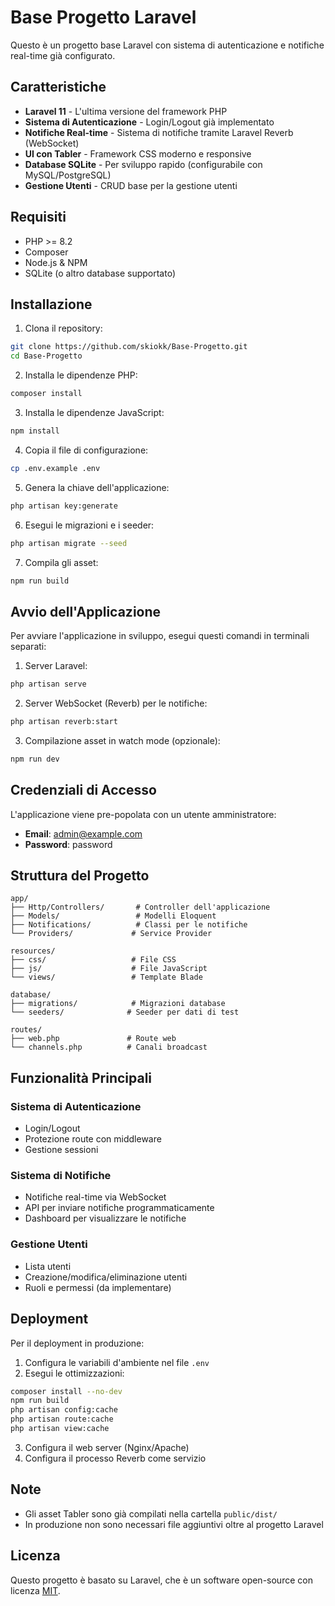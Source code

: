 # Base Progetto Laravel

Questo è un progetto base Laravel con sistema di autenticazione e notifiche real-time già configurato.

## Caratteristiche

- **Laravel 11** - L'ultima versione del framework PHP
- **Sistema di Autenticazione** - Login/Logout già implementato
- **Notifiche Real-time** - Sistema di notifiche tramite Laravel Reverb (WebSocket)
- **UI con Tabler** - Framework CSS moderno e responsive
- **Database SQLite** - Per sviluppo rapido (configurabile con MySQL/PostgreSQL)
- **Gestione Utenti** - CRUD base per la gestione utenti

## Requisiti

- PHP >= 8.2
- Composer
- Node.js & NPM
- SQLite (o altro database supportato)

## Installazione

1. Clona il repository:
```bash
git clone https://github.com/skiokk/Base-Progetto.git
cd Base-Progetto
```

2. Installa le dipendenze PHP:
```bash
composer install
```

3. Installa le dipendenze JavaScript:
```bash
npm install
```

4. Copia il file di configurazione:
```bash
cp .env.example .env
```

5. Genera la chiave dell'applicazione:
```bash
php artisan key:generate
```

6. Esegui le migrazioni e i seeder:
```bash
php artisan migrate --seed
```

7. Compila gli asset:
```bash
npm run build
```

## Avvio dell'Applicazione

Per avviare l'applicazione in sviluppo, esegui questi comandi in terminali separati:

1. Server Laravel:
```bash
php artisan serve
```

2. Server WebSocket (Reverb) per le notifiche:
```bash
php artisan reverb:start
```

3. Compilazione asset in watch mode (opzionale):
```bash
npm run dev
```

## Credenziali di Accesso

L'applicazione viene pre-popolata con un utente amministratore:

- **Email**: admin@example.com
- **Password**: password

## Struttura del Progetto

```
app/
├── Http/Controllers/       # Controller dell'applicazione
├── Models/                 # Modelli Eloquent
├── Notifications/          # Classi per le notifiche
└── Providers/             # Service Provider

resources/
├── css/                   # File CSS
├── js/                    # File JavaScript
└── views/                 # Template Blade

database/
├── migrations/            # Migrazioni database
└── seeders/              # Seeder per dati di test

routes/
├── web.php               # Route web
└── channels.php          # Canali broadcast
```

## Funzionalità Principali

### Sistema di Autenticazione
- Login/Logout
- Protezione route con middleware
- Gestione sessioni

### Sistema di Notifiche
- Notifiche real-time via WebSocket
- API per inviare notifiche programmaticamente
- Dashboard per visualizzare le notifiche

### Gestione Utenti
- Lista utenti
- Creazione/modifica/eliminazione utenti
- Ruoli e permessi (da implementare)

## Deployment

Per il deployment in produzione:

1. Configura le variabili d'ambiente nel file `.env`
2. Esegui le ottimizzazioni:
```bash
composer install --no-dev
npm run build
php artisan config:cache
php artisan route:cache
php artisan view:cache
```

3. Configura il web server (Nginx/Apache)
4. Configura il processo Reverb come servizio

## Note

- Gli asset Tabler sono già compilati nella cartella `public/dist/`
- In produzione non sono necessari file aggiuntivi oltre al progetto Laravel

## Licenza

Questo progetto è basato su Laravel, che è un software open-source con licenza [MIT](https://opensource.org/licenses/MIT).